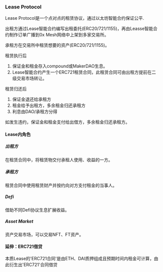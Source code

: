 ### Lease Protocol
Lease Protocol是一个点对点的租赁协议，通过以太坊智能合约保证公平.

出租方通过Lease智能合约编写出租委托(ERC20/721/1155)，再由Leasse智能合约制作订单广播到0x Mesh网络中上架到多家交易所。

承租方在交易所中租赁想要的资产(ERC20/721/1155)。

租赁执行后
1. 保证金和租金存入compound或MakerDAO生息。
2. Lease智能合约产生一个ERC721租赁合同，此租赁合同可由出租方提前在二级交易市场转让。

租赁归还后
1. 保证金退还给承租方
2. 租金给予出租方，多余租金归还承租方
3. 利息由DAO/承租方分得

如发生违约，保证金和租金支付给出借方，多余租金归还承租方。


#### Lease内角色
##### 出租方
在租赁合同中，将租赁物交付承租人使用、收益的一方。
##### 承租方
租赁合同中使用租赁财产并按约向对方支付租金的当事人。
##### Defi
借助不同Defi协议生息扩展收益。
##### Asset Market
资产交易市场，可以交易NFT、FT资产。

#### 延伸：ERC721借贷
本质Lease的'ERC721合同'是由ETH、DAI质押组成且预期时间内租金可计算，由此衍生出'ERC721'合同借贷
